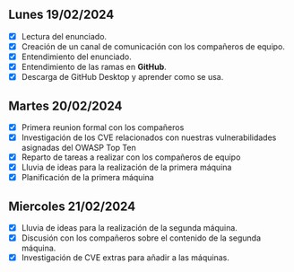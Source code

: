 ## Lunes 19/02/2024

- [x] Lectura del enunciado.
- [x] Creación de un canal de comunicación con los compañeros de equipo.
- [x] Entendimiento del enunciado.
- [x] Entendimiento de las ramas en **GitHub**.
- [x] Descarga de GitHub Desktop y aprender como se usa.

## Martes 20/02/2024

- [x] Primera reunion formal con los compañeros
- [x] Investigación de los CVE relacionados con nuestras vulnerabilidades asignadas del OWASP Top Ten
- [x] Reparto de tareas a realizar con los compañeros de equipo
- [x] Lluvia de ideas para la realización de la primera máquina
- [x] Planificación de la primera máquina

## Miercoles 21/02/2024

- [x] Lluvia de ideas para la realización de la segunda máquina.
- [x] Discusión con los compañeros sobre el contenido de la segunda máquina.
- [x] Investigación de CVE extras para añadir a las máquinas.